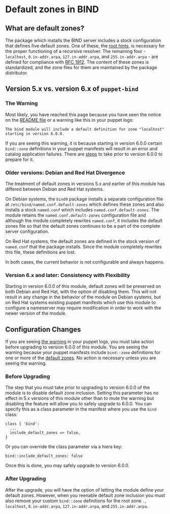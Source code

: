 Default zones in BIND
=====================

<a name="default-zones"></a>
## What are default zones?

The package which installs the BIND server includes a stock configuration that
defines five default zones. One of these, the [root
hints](https://www.iana.org/domains/root/files), is necessary for the proper
functioning of a recursive resolver. The remaining four - `localhost`,
`0.in-addr.arpa`, `127.in-addr.arpa`, and `255.in-addr.arpa` - are defined for
compliance with [RFC 1912](https://www.ietf.org/rfc/rfc1912.txt). The content
of these zones is standardized, and the zone files for them are maintained by
the package distributor.

## Version 5.x vs. version 6.x of `puppet-bind`

<a name="warning"></a>
### The Warning

Most likely, you have reached this page because you have seen the notice on the
[README file](README.md) or a warning like this in your puppet logs:

```
The bind module will include a default definition for zone "localhost" starting in version 6.0.0.
```

If you are seeing this warning, it is because starting in version 6.0.0 certain
`bind::zone` definitions in your puppet manifests will result in an error and
catalog application failures. There are [steps](#configuration-changes) to take
prior to version 6.0.0 to prepare for it.

### Older versions: Debian and Red Hat Divergence

The treatment of default zones in versions 5.x and earlier of this module has
differed between Debian and Red Hat systems.

On Debian systems, the `bind9` package installs a separate configuration file
at `/etc/bind/named.conf.default-zones` which defines these zones and also
installs a stock `named.conf` which includes `named.conf.default-zones`. The
module retains the `named.conf.default-zones` configuration file and although
the module completely rewrites `named.conf`, it includes the default zones file
so that the default zones continues to be a part of the complete server
configuration.

On Red Hat systems, the default zones are defined in the stock version of
`named.conf` that the package installs. Since the module completely
rewrites this file, these definitions are lost.

In both cases, the current behavior is not configurable and always happens.

### Version 6.x and later: Consistency with Flexibility

Starting in version 6.0.0 of this module, default zones will be preserved on
both Debian and Red Hat, with the option of disabling them. This will not
result in any change in the behavior of the module on Debian systems, but on
Red Hat systems existing puppet manifests which use this module to configure a
nameserver may require modification in order to work with the newer version of
the module.

<a name="configuration-changes"></a>
## Configuration Changes

If you are seeing [the warning](#warning) in your puppet logs, you must take
action before upgrading to version 6.0.0 of this module. You are seeing the
warning because your puppet manifests include `bind::zone` definitions for one
or more of the [default zones](#default-zones). No action is necessary unless
you are seeing the warning.

### Before Upgrading

The step that you must take prior to upgrading to version 6.0.0 of the module
is to disable default zone inclusion. Setting this parameter has no effect in
5.x versions of this module other than to mute the warning but disabling the
feature will allow you to safely upgrade to 6.0.0. You can specify this as a
class parameter in the manifest where you use the `bind` class:

```
class { 'bind':
  ...
  include_default_zones => false,
}
```

Or you can override the class parameter via a hiera key:

```
bind::include_default_zones: false
```

Once this is done, you may safely upgrade to version 6.0.0.

### After Upgrading

After the upgrade, you will have the option of letting the module define your
default zones. However, when you reenable default zone inclusion you must also
remove your custom `bind::zone` definitions for the root zone `.`, `localhost`,
`0.in-addr.arpa`, `127.in-addr.arpa`, and `255.in-addr.arpa`.
